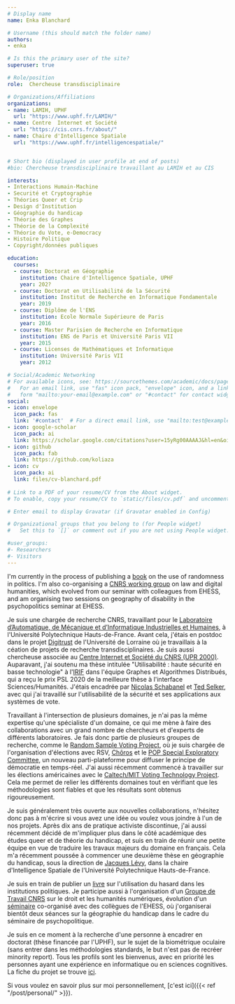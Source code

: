 ```yaml
---
# Display name
name: Enka Blanchard

# Username (this should match the folder name)
authors:
- enka

# Is this the primary user of the site?
superuser: true

# Role/position
role:  Chercheuse transdisciplinaire

# Organizations/Affiliations
organizations:
- name: LAMIH, UPHF
  url: "https://www.uphf.fr/LAMIH/"
- name: Centre  Internet et Société
  url: "https://cis.cnrs.fr/about/"
- name: Chaire d'Intelligence Spatiale
  url: "https://www.uphf.fr/intelligencespatiale/"


# Short bio (displayed in user profile at end of posts)
#bio: Chercheuse transdisciplinaire travaillant au LAMIH et au CIS

interests:
- Interactions Humain-Machine
- Securité et Cryptographie
- Théories Queer et Crip
- Design d'Institution 
- Géographie du handicap
- Théorie des Graphes
- Théorie de la Complexité
- Théorie du Vote, e-Democracy
- Histoire Politique
- Copyright/données publiques

education:
  courses:
  - course: Doctorat en Géographie
    institution: Chaire d'Intelligence Spatiale, UPHF
    year: 202?
  - course: Doctorat en Utilisabilité de la Sécurité
    institution: Institut de Recherche en Informatique Fondamentale
    year: 2019
  - course: Diplôme de l'ENS 
    institution: Ecole Normale Supérieure de Paris
    year: 2016
  - course: Master Parisien de Recherche en Informatique
    institution: ENS de Paris et Université Paris VII 
    year: 2015
  - course: Licenses de Mathématiques et Informatique
    institution: Université Paris VII 
    year: 2012

# Social/Academic Networking
# For available icons, see: https://sourcethemes.com/academic/docs/page-builder/#icons
#   For an email link, use "fas" icon pack, "envelope" icon, and a link in the
#   form "mailto:your-email@example.com" or "#contact" for contact widget.
social:
- icon: envelope
  icon_pack: fas
  link: '#contact'  # For a direct email link, use "mailto:test@example.org".
- icon: google-scholar
  icon_pack: ai
  link: https://scholar.google.com/citations?user=15yRg00AAAAJ&hl=en&oi=sra
- icon: github
  icon_pack: fab
  link: https://github.com/koliaza
- icon: cv
  icon_pack: ai
  link: files/cv-blanchard.pdf
  
# Link to a PDF of your resume/CV from the About widget.
# To enable, copy your resume/CV to `static/files/cv.pdf` and uncomment the lines below.

# Enter email to display Gravatar (if Gravatar enabled in Config)

# Organizational groups that you belong to (for People widget)
#   Set this to `[]` or comment out if you are not using People widget.

#user_groups:
#- Researchers
#- Visitors
---
```



I'm currently in the process of publishing a [book](http://koliaza.com/old/book.html) on the use of randomness in politics. I'm also co-organising a [CNRS working group](http://koliaza.com/old/law-informatics.html) on law and digital humanities, which evolved from our seminar with colleagues from EHESS, and am organising two sessions on geography of disability in the psychopolitics seminar at EHESS. 


Je suis une chargée de recherche CNRS, travaillant pour le [Laboratoire d’Automatique, de Mécanique et d’Informatique Industrielles et Humaines](https://www.uphf.fr/LAMIH/), à l'Université Polytechnique Hauts-de-France. Avant cela, j'étais en postdoc dans le projet [Digitrust](http://lue.univ-lorraine.fr/en/article/digitrust-consortium) de l'Université de Lorraine où je travaillais à la céation de projets de recherche transdisciplinaires. Je suis aussi chercheuse associée au [Centre Internet et Société du CNRS (UPR 2000)](https://cis.cnrs.fr/about/). Auparavant, j'ai soutenu ma thèse intitulée "Utilisabilité : haute sécurité en basse technologie" à l'[IRIF](https://www.irif.univ-paris-diderot.fr/) dans l'équipe Graphes et Algorithmes Distribués, qui a reçu le prix PSL 2020 de la meilleure thèse à l'interface Sciences/Humanités. J'étais encadrée par [Nicolas Schabanel](https://www.irif.univ-paris-diderot.fr/users/nschaban/index) et [Ted Selker](http://ted.selker.com/), avec qui j'ai travaillé sur l'utilisabilité de la sécurité et ses applications aux systèmes de vote.

Travaillant à l'intersection de plusieurs domaines, je n'ai pas la même expertise qu'une spécialiste d'un domaine, ce qui me mène à faire des collaborations avec un grand nombre de chercheurs et d'experts de différents laboratoires. Je fais donc partie de plusieurs groupes de recherche, comme le [Random Sample Voting Project](http://rsvoting.org/), où je suis chargée de l'organisation d'élections avec RSV, [Chôros](https://www.choros.place/) et le [POP Special Exploratory Committee](http://poplatform.org/), un nouveau parti-plateforme pour diffuser le principe de démocratie en temps-réel. J'ai aussi récemment commencé à travailler sur les élections américaines avec le [Caltech/MIT Voting Technology Project](https://www.vote.caltech.edu/). Cela me permet de relier les différents domaines tout en vérifiant que les méthodologies sont fiables et que les résultats sont obtenus rigoureusement. 

Je suis généralement très ouverte aux nouvelles collaborations, n'hésitez donc pas à m'écrire si vous avez une idée ou voulez vous joindre à l'un de nos projets. Après dix ans de pratique activiste discontinue, j'ai aussi récemment décidé de m'impliquer plus dans le côté académique des études queer et de théorie du handicap, et suis en train de réunir une petite équipe en vue de traduire les travaux majeurs du domaine en français. Cela m'a récemment poussée à commencer une deuxième thèse en géographie du handicap, sous la direction de [Jacques Lévy](https://people.epfl.ch/jacques.levy), dans la chaire d'Intelligence Spatiale  de l'Université Polytechnique Hauts-de-France. 

Je suis en train de publier un [livre](http://koliaza.com/old/book.html) sur l'utilisation du hasard dans les institutions politiques. Je participe aussi à l'organisation d'un [Groupe de Travail CNRS](https://cis.cnrs.fr/droit-et-humanites-numeriques/) sur le droit et les humanités numériques, évolution d'un [séminaire](http://koliaza.com/old/law-informatics.html) co-organisé avec des collègues de l'EHESS,  où j'organiserai bientôt deux séances sur la géographie du handicap dans le cadre du séminaire de psychopolitique.


Je suis en ce moment à la recherche d'une personne à encadrer en doctorat (thèse financée par l'UPHF), sur le sujet de la biométrique oculaire (sans entrer dans les méthodologies standards, le but n'est pas de recréer minority report). Tous les profils sont les bienvenus, avec en priorité les personnes ayant une expérience en informatique ou en sciences cognitives. La fiche du projet se trouve [ici](http://koliaza.com/biometrics-thesis-fr.pdf). 

Si vous voulez en savoir plus sur moi personnellement, [c'est ici]({{< ref "/post/personal/" >}}).
